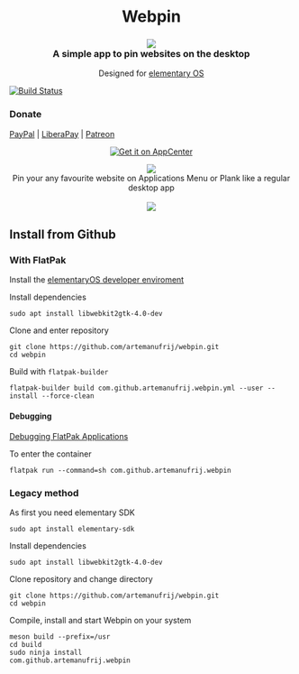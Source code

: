 <div>
    <h1 align="center">Webpin</h1>
    <h3 align="center"><img src="data/icons/64/com.github.artemanufrij.webpin.svg"/><br>A simple app to pin websites on the desktop</h3>
    <p align="center">Designed for <a href="https://elementary.io">elementary OS</p>
</div>

[![Build Status](https://travis-ci.org/artemanufrij/webpin.svg?branch=master)](https://travis-ci.org/artemanufrij/webpin)

### Donate
<a href="https://www.paypal.me/ArtemAnufrij">PayPal</a> | <a href="https://liberapay.com/Artem/donate">LiberaPay</a> | <a href="https://www.patreon.com/ArtemAnufrij">Patreon</a>

<p align="center">
  <a href="https://appcenter.elementary.io/com.github.artemanufrij.webpin">
    <img src="https://appcenter.elementary.io/badge.svg" alt="Get it on AppCenter">
  </a>
</p>
<p align="center">
  <img src="screenshots/Screenshot.png"/>
  </br>
    Pin your any favourite website on Applications Menu or Plank like a regular desktop app
  </br></br>
  <img src="screenshots/Apps.png"/>
</p>


## Install from Github

### With FlatPak
Install the [elementaryOS developer enviroment](https://docs.elementary.io/develop/writing-apps/the-basic-setup#developer-sdk)

Install dependencies
```
sudo apt install libwebkit2gtk-4.0-dev
```

Clone and enter repository
```
git clone https://github.com/artemanufrij/webpin.git
cd webpin
```

Build with `flatpak-builder`
```
flatpak-builder build com.github.artemanufrij.webpin.yml --user --install --force-clean
```

#### Debugging
[Debugging FlatPak Applications](https://docs.flatpak.org/en/latest/debugging.html)

To enter the container
```
flatpak run --command=sh com.github.artemanufrij.webpin
```

### Legacy method

As first you need elementary SDK
```
sudo apt install elementary-sdk
```

Install dependencies
```
sudo apt install libwebkit2gtk-4.0-dev
```

Clone repository and change directory
```
git clone https://github.com/artemanufrij/webpin.git
cd webpin
```

Compile, install and start Webpin on your system
```
meson build --prefix=/usr
cd build
sudo ninja install
com.github.artemanufrij.webpin
```
